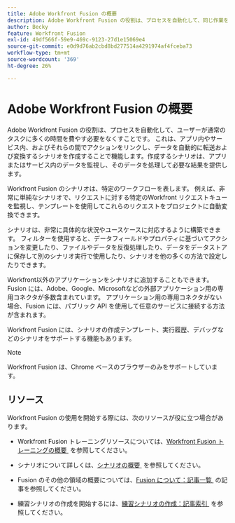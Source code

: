 ```yaml
---
title: Adobe Workfront Fusion の概要
description: Adobe Workfront Fusion の役割は、プロセスを自動化して、同じ作業を何度も繰り返すのではなく、新しい作業に集中できるようにすることです。 これは、アプリ内やサービス内、およびそれらの間でアクションをリンクし、データを自動的に転送および変換するシナリオを作成することで機能します。作成するシナリオは、アプリまたはサービス内のデータを監視し、そのデータを処理して必要な結果を提供します。
author: Becky
feature: Workfront Fusion
exl-id: 49df566f-59e9-469c-9123-27d1e15069e4
source-git-commit: e0d9d76ab2cbd8bd277514a4291974af4fceba73
workflow-type: tm+mt
source-wordcount: '369'
ht-degree: 26%

---
```


# Adobe Workfront Fusion の概要

Adobe Workfront Fusion の役割は、プロセスを自動化して、ユーザーが通常のタスクに多くの時間を費やす必要をなくすことです。 これは、アプリ内やサービス内、およびそれらの間でアクションをリンクし、データを自動的に転送および変換するシナリオを作成することで機能します。作成するシナリオは、アプリまたはサービス内のデータを監視し、そのデータを処理して必要な結果を提供します。

Workfront Fusion のシナリオは、特定のワークフローを表します。 例えば、非常に単純なシナリオで、リクエストに対する特定のWorkfront リクエストキューを監視し、テンプレートを使用してこれらのリクエストをプロジェクトに自動変換できます。

シナリオは、非常に具体的な状況やユースケースに対応するように構築できます。 フィルターを使用すると、データフィールドやプロパティに基づいてアクションを変更したり、ファイルやデータを反復処理したり、データをデータストアに保存して別のシナリオ実行で使用したり、シナリオを他の多くの方法で設定したりできます。

Workfront以外のアプリケーションをシナリオに追加することもできます。 Fusion には、Adobe、Google、Microsoftなどの外部アプリケーション用の専用コネクタが多数含まれています。 アプリケーション用の専用コネクタがない場合、Fusion には、パブリック API を使用して任意のサービスに接続する方法が含まれます。

Workfront Fusion には、シナリオの作成テンプレート、実行履歴、デバッグなどのシナリオをサポートする機能もあります。

>[!NOTE]
>
>Workfront Fusion は、Chrome ベースのブラウザーのみをサポートしています。

## リソース

Workfront Fusion の使用を開始する際には、次のリソースが役に立つ場合があります。

* Workfront Fusion トレーニングリソースについては、[Workfront Fusion トレーニングの概要 &#x200B;](https://experienceleague.adobe.com/ja/docs/workfront-learn/tutorials-workfront/fusion/welcome-to-workfront-fusion/introduction-and-tech-strategy) を参照してください。


* シナリオについて詳しくは、[&#x200B; シナリオの概要 &#x200B;](/help/workfront-fusion/get-started-with-fusion/understand-fusion/scenario-overview.md) を参照してください。

* Fusion のその他の領域の概要については、[Fusion について：記事一覧 &#x200B;](/help/workfront-fusion/get-started-with-fusion/understand-fusion/understand-fusion-toc.md) の記事を参照してください。

* 練習シナリオの作成を開始するには、[&#x200B; 練習シナリオの作成：記事索引 &#x200B;](/help/workfront-fusion/build-practice-scenarios/build-practice-scenarios-toc.md) を参照してください。
